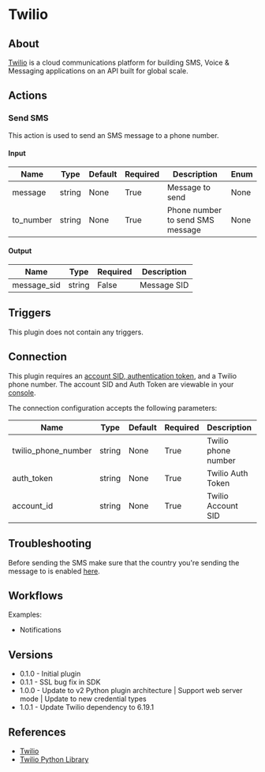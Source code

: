 
# Twilio

## About

[Twilio](https://www.twilio.com/) is a cloud communications platform for building SMS, Voice & Messaging applications on an API built for global scale.

## Actions

### Send SMS

This action is used to send an SMS message to a phone number.

#### Input

|Name|Type|Default|Required|Description|Enum|
|----|----|-------|--------|-----------|----|
|message|string|None|True|Message to send|None|
|to_number|string|None|True|Phone number to send SMS message|None|

#### Output

|Name|Type|Required|Description|
|----|----|--------|-----------|
|message_sid|string|False|Message SID|

## Triggers

This plugin does not contain any triggers.

## Connection

This plugin requires an [account SID, authentication token](https://www.twilio.com/docs/sms/api#sms-api-authentication), and a Twilio phone number.
The account SID and Auth Token are viewable in your [console](https://www.twilio.com/console).

The connection configuration accepts the following parameters:

|Name|Type|Default|Required|Description|Enum|
|----|----|-------|--------|-----------|----|
|twilio_phone_number|string|None|True|Twilio phone number|None|
|auth_token|string|None|True|Twilio Auth Token|None|
|account_id|string|None|True|Twilio Account SID|None|

## Troubleshooting

Before sending the SMS make sure that the country you're sending the message to is enabled [here](https://www.twilio.com/console/sms/settings/geo-permissions).

## Workflows

Examples:

* Notifications

## Versions

* 0.1.0 - Initial plugin
* 0.1.1 - SSL bug fix in SDK
* 1.0.0 - Update to v2 Python plugin architecture | Support web server mode | Update to new credential types
* 1.0.1 - Update Twilio dependency to 6.19.1

## References

* [Twilio](https://www.twilio.com/)
* [Twilio Python Library](https://www.twilio.com/docs/libraries/python)
